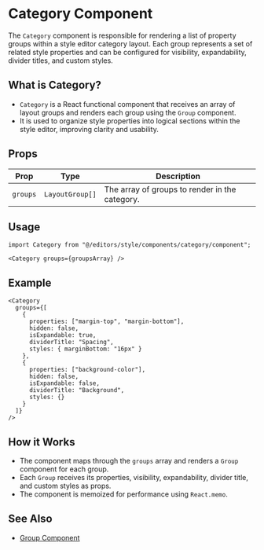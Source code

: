 # Category Component

The `Category` component is responsible for rendering a list of property groups within a style editor category layout. Each group represents a set of related style properties and can be configured for visibility, expandability, divider titles, and custom styles.

## What is Category?

- `Category` is a React functional component that receives an array of layout groups and renders each group using the `Group` component.
- It is used to organize style properties into logical sections within the style editor, improving clarity and usability.

## Props

| Prop     | Type            | Description                                 |
|----------|-----------------|---------------------------------------------|
| `groups` | `LayoutGroup[]` | The array of groups to render in the category. |

## Usage

```tsx
import Category from "@/editors/style/components/category/component";

<Category groups={groupsArray} />
```

## Example

```tsx
<Category
  groups={[
    {
      properties: ["margin-top", "margin-bottom"],
      hidden: false,
      isExpandable: true,
      dividerTitle: "Spacing",
      styles: { marginBottom: "16px" }
    },
    {
      properties: ["background-color"],
      hidden: false,
      isExpandable: false,
      dividerTitle: "Background",
      styles: {}
    }
  ]}
/>
```

## How it Works

- The component maps through the `groups` array and renders a `Group` component for each group.
- Each `Group` receives its properties, visibility, expandability, divider title, and custom styles as props.
- The component is memoized for performance using `React.memo`.

## See Also

- [Group Component](./group.md)
